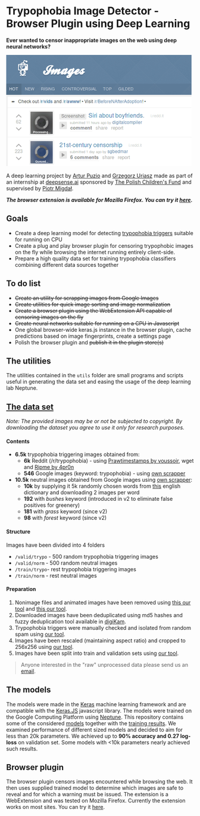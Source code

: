 # Trypophobia Image Detector - Browser Plugin using Deep Learning

**Ever wanted to censor inappropriate images on the web using deep neural networks?**

<div style="width: 100%;">
<div style="margin: auto; display: block;">
<img src="./resources/poc.gif"/>
</div>
</div>

A deep learning project by [Artur Puzio](https://github.com/cytadela8) and [Grzegorz Uriasz](https://github.com/grzegorz225) made as part of an internship at [deepsense.ai](https://deepsense.ai/) sponsored by [The Polish Children's Fund](https://fundusz.org/english/) and supervised by [Piotr Migdał](http://p.migdal.pl/).

***The browser extension is available for Mozilla Firefox. You can try it [here](https://addons.mozilla.org/en-US/firefox/addon/trypophoby-blocker/).***

## Goals
- Create a deep learning model for detecting [trypophobia triggers](https://en.wikipedia.org/wiki/Trypophobia) suitable for running on CPU
- Create a plug and play browser plugin for censoring trypophobic images on the fly while browsing the internet running entirely client-side.
- Prepare a high quality data set for training trypophobia classifiers combining different data sources together

## To do list
- ~~Create an utility for scrapping images from Google Images~~
- ~~Create utilities for quick image sorting and image normalization~~
- ~~Create a browser plugin using the WebExtension API capable of censoring images on the fly~~
- ~~Create neural networks suitable for running on a CPU in Javascript~~
- One global browser-wide keras.js instance in the browser plugin, cache predictions based on image fingerprints, create a settings page 
- Polish the browser plugin and ~~publish it in the plugin store(s)~~

## The utilities
The utilities contained in the `utils` folder are small programs and scripts useful in generating the data set and easing the usage of the deep learning lab Neptune.   

## [The data set](https://www.kaggle.com/cytadela8/trypophobia)

*Note: The provided images may be or not be subjected to copyright. By downloading the dataset you agree to use it only for research purposes.*

#### Contents

- **6.5k** trypophobia triggering images obtained from:
  - **6k** Reddit (/r/trypophobia) - using [Prawtimestamps by voussoir](https://github.com/voussoir/reddit.git), wget and [Ripme by 4pr0n](https://github.com/4pr0n/ripme)
  - **546** Google images (keyword: trypophobia) - using [own scrapper](utils/google_images_fetcher)
- **10.5k** neutral images obtained from Google images using [own scrapper](utils/google_images_fetcher):
  - **10k** by supplying it 5k randomly chosen words from [this](https://github.com/dwyl/english-words) english dictionary and downloading 2 images per word
  - **192** with *bushes* keyword (introduced in v2 to eliminate false positives for greenery)
  - **181** with *grass* keyword (since v2)
  - **98** with *forest* keyword (since v2)
  
#### Structure

Images have been divided into 4 folders

- `/valid/trypo` - 500 random trypophobia triggering images
- `/valid/norm` - 500 random neutral images
- `/train/trypo`- rest trypophobia triggering images
- `/train/norm` - rest neutral images    

#### Preparation

1. Nonimage files and animated images have been removed using [this our tool](utils/check_animated.sh) and [this our tool](utils/remove_nonimage_files.sh).
2. Downloaded images have been deduplicated using md5 hashes and fuzzy deduplication tool available in [digiKam](https://www.digikam.org/).
3. Trypophobia triggers were manually checked and isolated from random spam using [our tool](utils/image_sorter).
4. Images have been rescaled (maintaining aspect ratio) and cropped to 256x256 using [our tool](utils/image_normalizer).
5. Images have been split into train and validation sets using [our tool](utils/split_files.sh).

> Anyone interested in the "raw" unprocessed data please send us an [email](mailto:gorbak25@gmail.com,cytadela8@interia.pl).

## The models
The models were made in the [Keras](https://keras.io/) machine learning framework and are compatible with the [Keras.JS](https://github.com/transcranial/keras-js) javascript library. The models were trained on the Google Computing Platform using [Neptune](https://neptune.ml/). This repository contains some of the considered [models](models) together with the [training results](training_results). We examined performance of different sized models and decided to aim for less than 20k parameters. We achieved up to **90% accuracy and 0.27 log-loss** on validation set. Some models with <10k parameters nearly achieved such results.

## Browser plugin
The browser plugin censors images encountered while browsing the web. It then uses supplied trained model to determine which images are safe to reveal and for which a warning must be issued. The extension is a WebExtension and was tested on Mozilla Firefox. Currently the extension works on most sites. You can try it [here](https://addons.mozilla.org/en-US/firefox/addon/trypophoby-blocker/).
